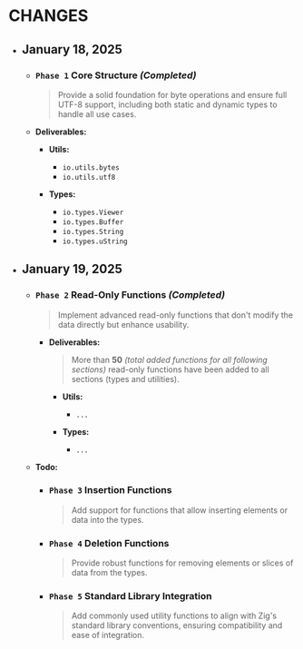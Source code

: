 # CHANGES

- ## January 18, 2025  

    - ### `Phase 1` Core Structure _(Completed)_  

        > Provide a solid foundation for byte operations and ensure full UTF-8 support, including both static and dynamic types to handle all use cases.  

    - **Deliverables:**  

        - **Utils:**
          - `io.utils.bytes`  
          - `io.utils.utf8`  

        - **Types:**
          - `io.types.Viewer`  
          - `io.types.Buffer`  
          - `io.types.String`  
          - `io.types.uString`  

- ## January 19, 2025  

    - ### `Phase 2` Read-Only Functions _(Completed)_  

        > Implement advanced read-only functions that don't modify the data directly but enhance usability.  

      - **Deliverables:**  

        > More than **50** _(total added functions for all following sections)_ read-only functions have been added to all sections (types and utilities).

        - **Utils:**
          - `...`  

        - **Types:**
          - `...`  

    - **Todo:**

        - ### `Phase 3` Insertion Functions
            
            > Add support for functions that allow inserting elements or data into the types.  


        - ### `Phase 4` Deletion Functions
            
            > Provide robust functions for removing elements or slices of data from the types.  


        - ### `Phase 5` Standard Library Integration

            > Add commonly used utility functions to align with Zig's standard library conventions, ensuring compatibility and ease of integration.  

